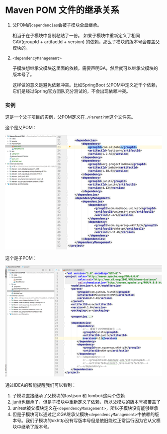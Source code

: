 # Maven POM 文件的继承关系

1. 父POM的`dependencies`会被子模块全盘继承。

   相当于在子模块中复制粘贴了一份。
   如果子模块中重新定义了相同GAV(groupId + artifactId + version) 的依赖，那么子模块的版本号会覆盖父模块的。

2. `<dependencyManagement>`

   子模块想继承父模块这里面的依赖，需要声明GA，然后就可以继承父模块的版本号了。

   这样做的意义是避免依赖冲突。比如SpringBoot 父POM中定义近千个依赖，它们是经过Spring官方团队充分测试的，不会出现依赖冲突。


### 实例

这是一个父子项目的实例，父POM定义在`./ParentPOM`这个文件夹。

这个是父POM：

![20190511153354](assets/20190511153354.png)

这个是子POM：

![hello 2019-05-11 at 3.15.27 PM](assets/aaa.png)

通过IDEA的智能提醒我们可以看到：

1. 子模块直接继承了父模块的fastjson 和 lombok这两个依赖
2. junit也继承了，但是子模块中重新定义了依赖，所以父模块的版本号被覆盖了
3. unirest被父模块定义在`<dependencyManagement>`，所以子模块没有能够继承
4. 但是子模块可以通过定义GA继承父模块`<dependencyManagement>`中依赖的版本号。我们子模块的okhttp没有写版本号但是依旧能过正常运行因为它从父模块中继承了版本号。
